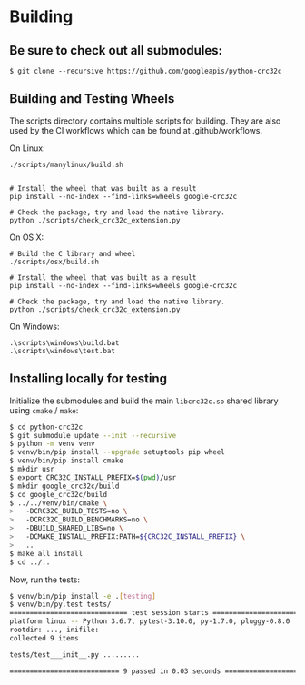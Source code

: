 
# Building

## Be sure to check out all submodules:

```
$ git clone --recursive https://github.com/googleapis/python-crc32c
```

## Building and Testing Wheels

The scripts directory contains multiple scripts for building. They are also
used by the CI workflows which can be found at .github/workflows.

On Linux:

```
./scripts/manylinux/build.sh


# Install the wheel that was built as a result
pip install --no-index --find-links=wheels google-crc32c

# Check the package, try and load the native library.
python ./scripts/check_crc32c_extension.py
```

On OS X:

```
# Build the C library and wheel
./scripts/osx/build.sh

# Install the wheel that was built as a result
pip install --no-index --find-links=wheels google-crc32c

# Check the package, try and load the native library.
python ./scripts/check_crc32c_extension.py
```

On Windows:

```
.\scripts\windows\build.bat
.\scripts\windows\test.bat
```


## Installing locally for testing

Initialize the submodules and build the main `libcrc32c.so` shared
library using `cmake` / `make`:

```bash
$ cd python-crc32c
$ git submodule update --init --recursive
$ python -m venv venv
$ venv/bin/pip install --upgrade setuptools pip wheel
$ venv/bin/pip install cmake
$ mkdir usr
$ export CRC32C_INSTALL_PREFIX=$(pwd)/usr
$ mkdir google_crc32c/build
$ cd google_crc32c/build
$ ../../venv/bin/cmake \
>   -DCRC32C_BUILD_TESTS=no \
>   -DCRC32C_BUILD_BENCHMARKS=no \
>   -DBUILD_SHARED_LIBS=no \
>   -DCMAKE_INSTALL_PREFIX:PATH=${CRC32C_INSTALL_PREFIX} \
>   ..
$ make all install
$ cd ../..
```

Now, run the tests:

```bash
$ venv/bin/pip install -e .[testing]
$ venv/bin/py.test tests/
============================= test session starts ==============================
platform linux -- Python 3.6.7, pytest-3.10.0, py-1.7.0, pluggy-0.8.0
rootdir: ..., inifile:
collected 9 items

tests/test___init__.py .........                                         [100%]

=========================== 9 passed in 0.03 seconds ===========================
```
